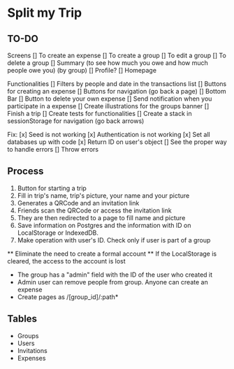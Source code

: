# Split my Trip

## TO-DO

Screens
[] To create an expense
[] To create a group
[] To edit a group
[] To delete a group
[] Summary (to see how much you owe and how much people owe you) (by group)
[] Profile?
[] Homepage

Functionalities
[] Filters by people and date in the transactions list
[] Buttons for creating an expense
[] Buttons for navigation (go back a page)
[] Bottom Bar
[] Button to delete your own expense
[] Send notification when you participate in a expense
[] Create illustrations for the groups banner
[] Finish a trip
[] Create tests for functionalities
[] Create a stack in sessionStorage for navigation (go back arrows)

Fix:
[x] Seed is not working
[x] Authentication is not working
[x] Set all databases up with code
[x] Return ID on user's object
[] See the proper way to handle errors
[] Throw errors

## Process

1. Button for starting a trip
2. Fill in trip's name, trip's picture, your name and your picture
3. Generates a QRCode and an invitation link
4. Friends scan the QRCode or access the invitation link
5. They are then redirected to a page to fill name and picture
6. Save information on Postgres and the information with ID on LocalStorage or IndexedDB.
7. Make operation with user's ID. Check only if user is part of a group

** Eliminate the need to create a formal account
** If the LocalStorage is cleared, the access to the account is lost

- The group has a "admin" field with the ID of the user who created it
- Admin user can remove people from group. Anyone can create an expense
- Create pages as /[group_id]/:path\*

## Tables

- Groups
- Users
- Invitations
- Expenses
